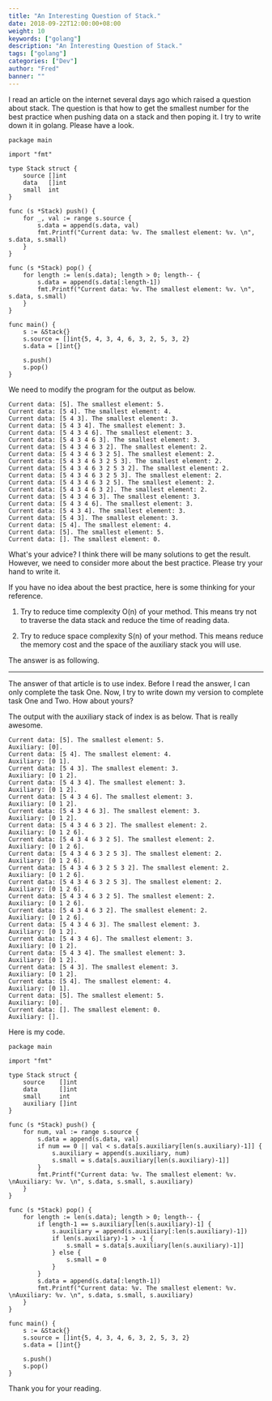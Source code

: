 ```yaml
---
title: "An Interesting Question of Stack."
date: 2018-09-22T12:00:00+08:00
weight: 10
keywords: ["golang"]
description: "An Interesting Question of Stack."
tags: ["golang"]
categories: ["Dev"]
author: "Fred"
banner: ""
---
```


I read an article on the internet several days ago which raised a question about stack. The question is that how to get the smallest number for the best practice when pushing data on a stack and then poping it. I try to write down it in golang. Please have a look.

```
package main

import "fmt"

type Stack struct {
	source []int
	data   []int
	small  int
}

func (s *Stack) push() {
	for _, val := range s.source {
		s.data = append(s.data, val)
		fmt.Printf("Current data: %v. The smallest element: %v. \n", s.data, s.small)
	}
}

func (s *Stack) pop() {
	for length := len(s.data); length > 0; length-- {
		s.data = append(s.data[:length-1])
		fmt.Printf("Current data: %v. The smallest element: %v. \n", s.data, s.small)
	}
}

func main() {
	s := &Stack{}
	s.source = []int{5, 4, 3, 4, 6, 3, 2, 5, 3, 2}
	s.data = []int{}

	s.push()
	s.pop()
}
```
We need to modify the program for the output as below.
```
Current data: [5]. The smallest element: 5.
Current data: [5 4]. The smallest element: 4.
Current data: [5 4 3]. The smallest element: 3.
Current data: [5 4 3 4]. The smallest element: 3.
Current data: [5 4 3 4 6]. The smallest element: 3.
Current data: [5 4 3 4 6 3]. The smallest element: 3.
Current data: [5 4 3 4 6 3 2]. The smallest element: 2.
Current data: [5 4 3 4 6 3 2 5]. The smallest element: 2.
Current data: [5 4 3 4 6 3 2 5 3]. The smallest element: 2.
Current data: [5 4 3 4 6 3 2 5 3 2]. The smallest element: 2.
Current data: [5 4 3 4 6 3 2 5 3]. The smallest element: 2.
Current data: [5 4 3 4 6 3 2 5]. The smallest element: 2.
Current data: [5 4 3 4 6 3 2]. The smallest element: 2.
Current data: [5 4 3 4 6 3]. The smallest element: 3.
Current data: [5 4 3 4 6]. The smallest element: 3.
Current data: [5 4 3 4]. The smallest element: 3.
Current data: [5 4 3]. The smallest element: 3.
Current data: [5 4]. The smallest element: 4.
Current data: [5]. The smallest element: 5.
Current data: []. The smallest element: 0.
```
What's your advice? I think there will be many solutions to get the result. However, we need to consider more about the best practice. Please try your hand to write it.

If you have no idea about the best practice, here is some thinking for your reference.

1. Try to reduce time complexity O(n) of your method. This means try not to traverse the data stack and reduce the time of reading data.

2. Try to reduce space complexity S(n) of your method. This means reduce the memory cost and the space of the auxiliary stack you will use.

The answer is as following.
***
The answer of that article is to use index. Before I read the answer, I can only complete the task One. Now, I try to write down my version to complete task One and Two. How about yours?

The output with the auxiliary stack of index is as below. That is really awesome.
```
Current data: [5]. The smallest element: 5.
Auxiliary: [0].
Current data: [5 4]. The smallest element: 4.
Auxiliary: [0 1].
Current data: [5 4 3]. The smallest element: 3.
Auxiliary: [0 1 2].
Current data: [5 4 3 4]. The smallest element: 3.
Auxiliary: [0 1 2].
Current data: [5 4 3 4 6]. The smallest element: 3.
Auxiliary: [0 1 2].
Current data: [5 4 3 4 6 3]. The smallest element: 3.
Auxiliary: [0 1 2].
Current data: [5 4 3 4 6 3 2]. The smallest element: 2.
Auxiliary: [0 1 2 6].
Current data: [5 4 3 4 6 3 2 5]. The smallest element: 2.
Auxiliary: [0 1 2 6].
Current data: [5 4 3 4 6 3 2 5 3]. The smallest element: 2.
Auxiliary: [0 1 2 6].
Current data: [5 4 3 4 6 3 2 5 3 2]. The smallest element: 2.
Auxiliary: [0 1 2 6].
Current data: [5 4 3 4 6 3 2 5 3]. The smallest element: 2.
Auxiliary: [0 1 2 6].
Current data: [5 4 3 4 6 3 2 5]. The smallest element: 2.
Auxiliary: [0 1 2 6].
Current data: [5 4 3 4 6 3 2]. The smallest element: 2.
Auxiliary: [0 1 2 6].
Current data: [5 4 3 4 6 3]. The smallest element: 3.
Auxiliary: [0 1 2].
Current data: [5 4 3 4 6]. The smallest element: 3.
Auxiliary: [0 1 2].
Current data: [5 4 3 4]. The smallest element: 3.
Auxiliary: [0 1 2].
Current data: [5 4 3]. The smallest element: 3.
Auxiliary: [0 1 2].
Current data: [5 4]. The smallest element: 4.
Auxiliary: [0 1].
Current data: [5]. The smallest element: 5.
Auxiliary: [0].
Current data: []. The smallest element: 0.
Auxiliary: [].
```

Here is my code.
```
package main

import "fmt"

type Stack struct {
	source    []int
	data      []int
	small     int
	auxiliary []int
}

func (s *Stack) push() {
	for num, val := range s.source {
		s.data = append(s.data, val)
		if num == 0 || val < s.data[s.auxiliary[len(s.auxiliary)-1]] {
			s.auxiliary = append(s.auxiliary, num)
			s.small = s.data[s.auxiliary[len(s.auxiliary)-1]]
		}
		fmt.Printf("Current data: %v. The smallest element: %v. \nAuxiliary: %v. \n", s.data, s.small, s.auxiliary)
	}
}

func (s *Stack) pop() {
	for length := len(s.data); length > 0; length-- {
		if length-1 == s.auxiliary[len(s.auxiliary)-1] {
			s.auxiliary = append(s.auxiliary[:len(s.auxiliary)-1])
			if len(s.auxiliary)-1 > -1 {
				s.small = s.data[s.auxiliary[len(s.auxiliary)-1]]
			} else {
				s.small = 0
			}
		}
		s.data = append(s.data[:length-1])
		fmt.Printf("Current data: %v. The smallest element: %v. \nAuxiliary: %v. \n", s.data, s.small, s.auxiliary)
	}
}

func main() {
	s := &Stack{}
	s.source = []int{5, 4, 3, 4, 6, 3, 2, 5, 3, 2}
	s.data = []int{}

	s.push()
	s.pop()
}
```

Thank you for your reading.
